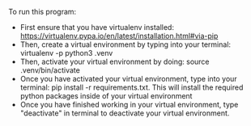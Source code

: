 To run this program:
- First ensure that you have virtualenv installed: https://virtualenv.pypa.io/en/latest/installation.html#via-pip
- Then, create a virtual environment by typing into your terminal: virtualenv -p python3 .venv
- Then, activate your virtual environment by doing: source .venv/bin/activate
- Once you have activated your virtual environment, type into your terminal: pip install -r requirements.txt. This will install the required python packages inside of your virtual environment
- Once you have finished working in your virtual environment, type "deactivate" in terminal to deactivate your virtual environment.
